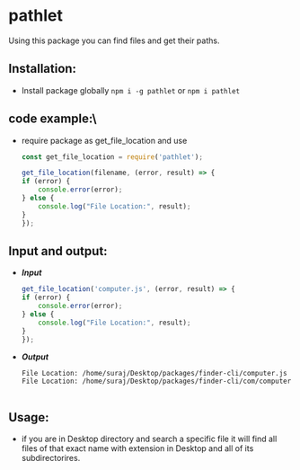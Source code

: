 # pathlet
Using this package you can find files and get their paths.

## Installation:
- Install package globally `npm i -g pathlet` or `npm i pathlet`

## code example:\

- require package as get_file_location and use

    ```js
    const get_file_location = require('pathlet');

    get_file_location(filename, (error, result) => {
    if (error) {
        console.error(error);
    } else {
        console.log("File Location:", result);
    }
    });

    ```

## Input and output:
- ***Input***

    ```js
    get_file_location('computer.js', (error, result) => {
    if (error) {
        console.error(error);
    } else {
        console.log("File Location:", result);
    }
    });

    ```
- ***Output***
    ```bash
    File Location: /home/suraj/Desktop/packages/finder-cli/computer.js
    File Location: /home/suraj/Desktop/packages/finder-cli/com/computer.js 



## Usage:
- if you are in Desktop directory and search a specific file it will find all files of that exact name with extension in Desktop and all of its subdirectorires.


   